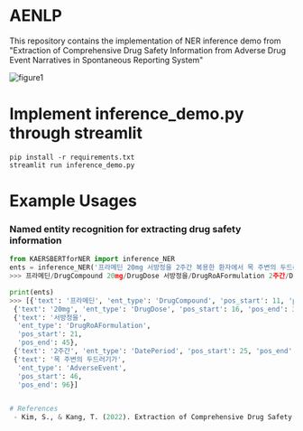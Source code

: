 # AENLP
This repository contains the implementation of NER inference demo from "Extraction of Comprehensive Drug Safety Information from Adverse Drug Event Narratives in Spontaneous Reporting System"

![figure1](https://user-images.githubusercontent.com/53844800/196883837-459ee966-e683-43f5-adc6-63d132999695.png)


# Implement inference_demo.py through streamlit
``` 
pip install -r requirements.txt
streamlit run inference_demo.py
```

# Example Usages
### Named entity recognition for extracting drug safety information
```python
from KAERSBERTforNER import inference_NER
ents = inference_NER('프라메딘 20mg 서방정을 2주간 복용한 환자에서 목 주변의 두드러기가 발생함.', print_result=True)
>>> 프라메딘/DrugCompound 20mg/DrugDose 서방정을/DrugRoAFormulation 2주간/DatePeriod 복용한 환자에서 목/AdverseEvent 주변의/AdverseEvent 두드러기가/AdverseEvent 발생함.

print(ents)
>>> [{'text': '프라메딘', 'ent_type': 'DrugCompound', 'pos_start': 11, 'pos_end': 26},
 {'text': '20mg', 'ent_type': 'DrugDose', 'pos_start': 16, 'pos_end': 36},
 {'text': '서방정을',
  'ent_type': 'DrugRoAFormulation',
  'pos_start': 21,
  'pos_end': 45},
 {'text': '2주간', 'ent_type': 'DatePeriod', 'pos_start': 25, 'pos_end': 53},
 {'text': '목 주변의 두드러기가',
  'ent_type': 'AdverseEvent',
  'pos_start': 46,
  'pos_end': 96}]


# References
 - Kim, S., & Kang, T. (2022). Extraction of Comprehensive Drug Safety Information from Adverse Drug Event Narratives in Spontaneous Reporting System. (under submission)
